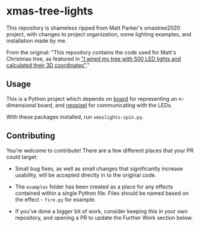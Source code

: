 # xmas-tree-lights

This repository is shameless ripped from Matt Parker's xmastree2020 project, with changes to project organization, some lighting examples, and installation made by me.

From the original: "This repository contains the code used for Matt's Christmas tree, as featured in ["I wired my tree with 500 LED lights and calculated their 3D coordinates"](https://www.youtube.com/watch?v=TvlpIojusBE)."

## Usage

This is a Python project which depends on [board](https://pypi.org/project/board/) for representing an n-dimensional board, and [neopixel](https://learn.adafruit.com/neopixels-on-raspberry-pi/python-usage) for communicating with the LEDs.

With these packages installed, run `xmaslights-spin.py`.

## Contributing

You're welcome to contribute! There are a few different places that your PR could target:

- Small bug fixes, as well as small changes that significantly increase usability, will be accepted directly in to the original code.

- The `examples` folder has been created as a place for any effects contained within a single Python file. Files should be named based on the effect - `fire.py` for example.

- If you've done a bigger bit of work, consider keeping this in your own repository, and opening a PR to update the Further Work section below.


